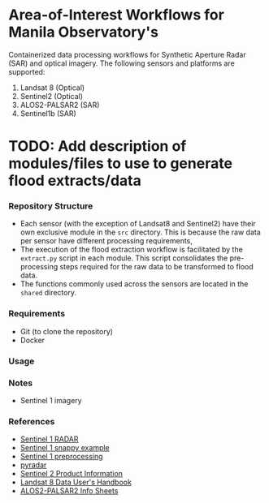 # Area-of-Interest Workflows for Manila Observatory's 

Containerized data processing workflows for Synthetic Aperture Radar (SAR) and optical imagery. The following sensors and platforms are supported:

1. Landsat 8 (Optical)
2. Sentinel2 (Optical)
2. ALOS2-PALSAR2 (SAR)
3. Sentinel1b (SAR)

# TODO: Add description of modules/files to use to generate flood extracts/data
### Repository Structure
- Each sensor (with the exception of Landsat8 and Sentinel2) have their own exclusive module in the `src` directory. This is because the raw data per sensor have different processing requirements, 
- The execution of the flood extraction workflow is facilitated by the `extract.py` script in each module. This script consolidates the pre-processing steps required for the raw data to be transformed to flood data. 
- The functions commonly used across the sensors are located in the `shared` directory.

### Requirements
- Git (to clone the repository)
- Docker 

### Usage


### Notes
- Sentinel 1 imagery

### References
- [Sentinel 1 RADAR](https://pro.arcgis.com/en/pro-app/latest/help/analysis/image-analyst/analysis-ready-sentinel-1-grd-data-generation.htm)
- [Sentinel 1 snappy example](https://github.com/wajuqi/Sentinel-1-preprocessing-using-Snappy/tree/master)
- [Sentinel 1 preprocessing](https://fivequestionz.home.blog/2020/01/31/how-to-preprocess-sentinel1-c-band-sar-image/)
- [pyradar](https://pyradar-tools.readthedocs.io/en/latest/tutorial.html)
- [Sentinel 2 Product Information](https://sentinels.copernicus.eu/web/sentinel/technical-guides/sentinel-2-msi/level-1c/algorithm-overview)
- [Landsat 8 Data User's Handbook](https://www.usgs.gov/landsat-missions/landsat-8-data-users-handbook)
- [ALOS2-PALSAR2 Info Sheets](https://www.eorc.jaxa.jp/ALOS/en/alos-2/datause/a2_format_e.htm)
